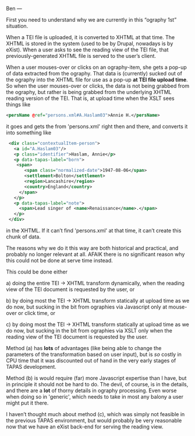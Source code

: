 Ben —

First you need to understand why we are currently in this “ography 1st” situation.

When a TEI file is uploaded, it is converted to XHTML at that time. The XHTML is stored in the system (used to be by Drupal, nowadays is by eXist). When a user asks to see the reading view of the TEI file, that previously-generated XHTML file is served to the user’s client.

When a user mouses-over or clicks on an ography-item, she gets a pop-up of data extracted from the ography. That data is (currently) sucked out of the ography into the XHTML file for use as a pop-up **at TEI file upload time**. So when the user mouses-over or clicks, the data is not being grabbed from the ography, but rather is being grabbed from the underlying XHTML reading version of the TEI. That is, at upload time when the XSLT sees things like
```xml
<persName @ref="persons.xml#A.Haslam03">Annie H.</persName>
```
it goes and gets the <person xml:id="A.Haslam03"> from 'persons.xml'
right then and there, and converts it into something like
```xml
 <div class="contextualItem-person">
   <a id="A.Haslam03"/>
   <p class="identifier">Haslam, Annie</p>
   <p data-tapas-label="born">
    <span>
       <span class="normalized-date">1947-08-06</span>
       <settlement>Bolton</settlement>
       <region>Lancashire</region>
       <country>England</country>
     </span>
   </p>
   <p data-tapas-label="note">
     <span>Lead singer of <name>Renaissance</name>.</span>
   </p>
 </div>
```
in the XHTML. If it can’t find 'persons.xml' at that time, it can’t create this chunk of data.

The reasons why we do it this way are both historical and practical, and probably no longer relevant at all. AFAIK there is no significant reason why this could not be done at serve time instead.

This could be done either

a) doing the entire TEI → XHTML transform dynamically, when the reading view of the TEI document is requested by the user, or

b) by doing most the TEI → XHTML transform statically at upload time as we do now, but sucking in the bit from ographies via Javascript only at mouse-over or click time, or

c) by doing most the TEI → XHTML transform statically at upload time as we do now, but sucking in the bit from ographies via XSLT only when the reading view of the TEI document is requested by the user. 

Method (a) has **lots** of advantages (like being able to change the parameters of the transformation based on user input), but is _so_ costly in CPU time that it was discounted out of hand in the very early stages of TAPAS development.

Method (b) is would require (far) more Javascript expertise than I have, but in principle it should not be hard to do. The devil, of course, is in the details, and there are a **lot** of thorny details in ography processing. Even worse when doing so in 'generic', which needs to take in most any balony a user might put it there.

I haven’t thought much about method (c), which was simply not feasible in the previous TAPAS environment, but would probably be very reasonable now that we have an eXist back-end for serving the reading view. 
